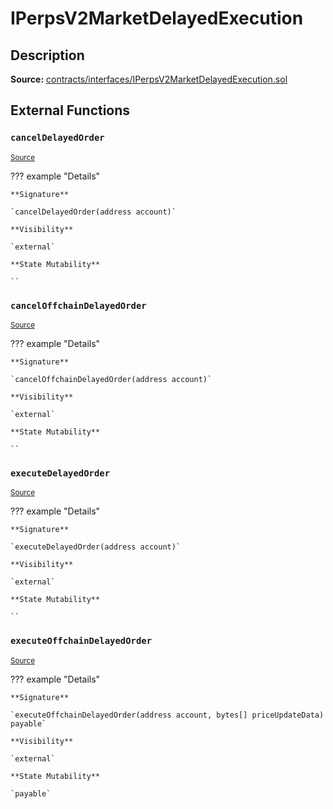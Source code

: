 # IPerpsV2MarketDelayedExecution

## Description

**Source:** [contracts/interfaces/IPerpsV2MarketDelayedExecution.sol](https://github.com/Synthetixio/synthetix/tree/v2.86.1/contracts/interfaces/IPerpsV2MarketDelayedExecution.sol)

## External Functions

### `cancelDelayedOrder`

<sub>[Source](https://github.com/Synthetixio/synthetix/tree/v2.86.1/contracts/interfaces/IPerpsV2MarketDelayedExecution.sol#L11)</sub>

??? example "Details"

    **Signature**

    `cancelDelayedOrder(address account)`

    **Visibility**

    `external`

    **State Mutability**

    ``

### `cancelOffchainDelayedOrder`

<sub>[Source](https://github.com/Synthetixio/synthetix/tree/v2.86.1/contracts/interfaces/IPerpsV2MarketDelayedExecution.sol#L13)</sub>

??? example "Details"

    **Signature**

    `cancelOffchainDelayedOrder(address account)`

    **Visibility**

    `external`

    **State Mutability**

    ``

### `executeDelayedOrder`

<sub>[Source](https://github.com/Synthetixio/synthetix/tree/v2.86.1/contracts/interfaces/IPerpsV2MarketDelayedExecution.sol#L7)</sub>

??? example "Details"

    **Signature**

    `executeDelayedOrder(address account)`

    **Visibility**

    `external`

    **State Mutability**

    ``

### `executeOffchainDelayedOrder`

<sub>[Source](https://github.com/Synthetixio/synthetix/tree/v2.86.1/contracts/interfaces/IPerpsV2MarketDelayedExecution.sol#L9)</sub>

??? example "Details"

    **Signature**

    `executeOffchainDelayedOrder(address account, bytes[] priceUpdateData) payable`

    **Visibility**

    `external`

    **State Mutability**

    `payable`
